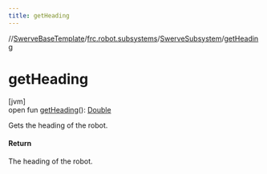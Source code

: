 ```yaml
---
title: getHeading
---
```

//[SwerveBaseTemplate](../../../index.html)/[frc.robot.subsystems](../index.html)/[SwerveSubsystem](index.html)/[getHeading](get-heading.html)



# getHeading



[jvm]\
open fun [getHeading](get-heading.html)(): [Double](https://kotlinlang.org/api/latest/jvm/stdlib/kotlin/-double/index.html)



Gets the heading of the robot.



#### Return



The heading of the robot.





